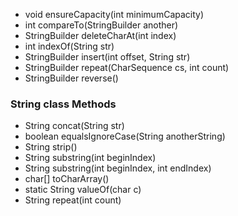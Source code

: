 - void  ensureCapacity(int minimumCapacity)
- int  compareTo(StringBuilder another)
- StringBuilder  deleteCharAt(int index)
- int  indexOf(String str)
- StringBuilder  insert(int offset, String str)
- StringBuilder  repeat(CharSequence cs, int count)
- StringBuilder  reverse()
### String class Methods
- String  concat(String str)
- boolean equalsIgnoreCase(String anotherString)
- String  strip()
- String  substring(int beginIndex)
- String  substring(int beginIndex, int endIndex)
- char[]  toCharArray()
- static String  valueOf(char c) 
- String  repeat(int count)
 